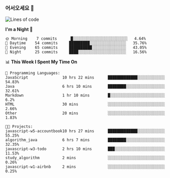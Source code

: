 ### 어서오세요 👋

<!--START_SECTION:waka-->
![Lines of code](https://img.shields.io/badge/From%20Hello%20World%20I%27ve%20Written-5.3%20million%20lines%20of%20code-blue)

**I'm a Night 🦉** 

```text
🌞 Morning    7 commits      █░░░░░░░░░░░░░░░░░░░░░░░░   4.64% 
🌆 Daytime    54 commits     █████████░░░░░░░░░░░░░░░░   35.76% 
🌃 Evening    65 commits     ██████████░░░░░░░░░░░░░░░   43.05% 
🌙 Night      25 commits     ████░░░░░░░░░░░░░░░░░░░░░   16.56%

```


📊 **This Week I Spent My Time On** 

```text
💬 Programming Languages: 
JavaScript               10 hrs 22 mins      █████████████░░░░░░░░░░░░   54.83% 
Java                     6 hrs 10 mins       ████████░░░░░░░░░░░░░░░░░   32.61% 
Markdown                 1 hr 10 mins        █░░░░░░░░░░░░░░░░░░░░░░░░   6.2% 
HTML                     30 mins             ░░░░░░░░░░░░░░░░░░░░░░░░░   2.66% 
Other                    20 mins             ░░░░░░░░░░░░░░░░░░░░░░░░░   1.83%

🐱‍💻 Projects: 
javascript-w5-accountbook10 hrs 27 mins      █████████████░░░░░░░░░░░░   55.25% 
algorithm_java           6 hrs 7 mins        ████████░░░░░░░░░░░░░░░░░   32.35% 
javascript-w3-todo       2 hrs 10 mins       ███░░░░░░░░░░░░░░░░░░░░░░   11.53% 
study_algorithm          2 mins              ░░░░░░░░░░░░░░░░░░░░░░░░░   0.26% 
javascript-w1-airbnb     2 mins              ░░░░░░░░░░░░░░░░░░░░░░░░░   0.25%

```


<!--END_SECTION:waka-->
